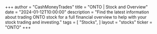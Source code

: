 +++
author = "CashMoneyTrades"
title = "ONTO | Stock and Overview"
date = "2024-01-12T10:00:00"
description = "Find the latest information about trading ONTO stock for a full financial overview to help with your stock trading and investing."
tags = [
"Stocks",
]
layout = "stocks"
ticker = "ONTO"
+++
        


    
        